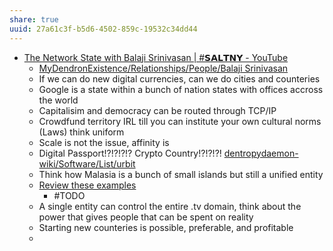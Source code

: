 ```yaml
---
share: true
uuid: 27a61c3f-b5d6-4502-859c-19532c34dd44
---
```

* [The Network State with Balaji Srinivasan | #𝗦𝗔𝗟𝗧𝗡𝗬 - YouTube](https://www.youtube.com/watch?v=ndnmyBaKVd8)
	* [MyDendronExistence/Relationships/People/Balaji Srinivasan](/undefined)
	* If we can do new digital currencies, can we do cities and counteries
	* Google is a state within a bunch of nation states with offices accross the world
	* Capitalisim and democracy can be routed through TCP/IP
	* Crowdfund territory IRL till you can institute your own cultural norms (Laws) think uniform
	* Scale is not the issue, affinity is
	* Digital Passport!?!?!?!? Crypto Country!?!?!?! [dentropydaemon-wiki/Software/List/urbit](/undefined)
	* Think how Malasia is a bunch of small islands but still a unified entity
	* [Review these examples](https://youtu.be/ndnmyBaKVd8?t=557)
		* #TODO 
	* A single entity can control the entire .tv domain, think about the power that gives people that can be spent on reality
	* Starting new counteries is possible, preferable, and profitable
	* 